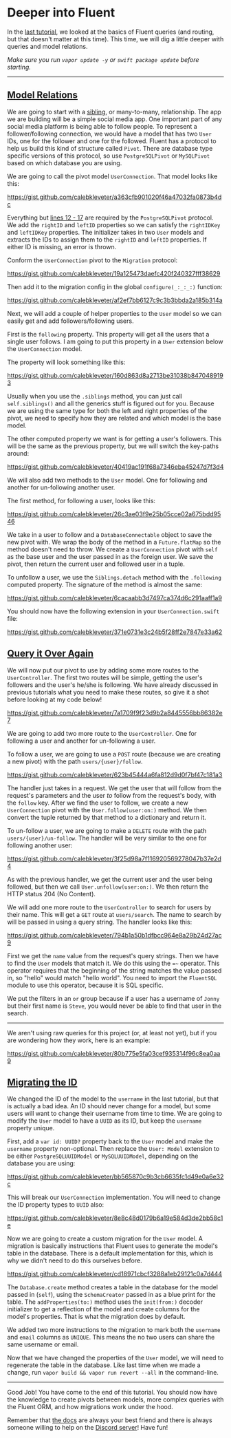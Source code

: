 # Deeper into Fluent

In the [last tutorial](https://theswiftwebdeveloper.com/diving-into-vapor-part-3-introduction-to-routing-and-fluent-in-vapor-3-221d209f1fec), we looked at the basics of Fluent queries (and routing, but that doesn't matter at this time). This time, we will dig a little deeper with queries and model relations.

*Make sure you run `vapor update -y` or `swift package update` before starting.*

---

## [Model Relations](https://docs.vapor.codes/3.0/fluent/relations/)

We are going to start with a [sibling](https://docs.vapor.codes/3.0/fluent/relations/#siblings), or many-to-many, relationship. The app we are building will be a simple social media app. One important part of any social media platform is being able to follow people. To represent a follower/following connection, we would have a model that has two `User` IDs, one for the follower and one for the followed. Fluent has a protocol to help us build this kind of structure called `Pivot`. There are database type specific versions of this protocol, so use `PostgreSQLPivot` or `MySQLPivot` based on which database you are using.

We are going to call the pivot model `UserConnection`. That model looks like this:

https://gist.github.com/calebkleveter/a363cfb901020f46a47032fa0873b4dc

Everything but [lines 12 - 17](https://gist.github.com/calebkleveter/a363cfb901020f46a47032fa0873b4dc#file-userconnection-swift-L11-L17) are required by the `PostgreSQLPivot` protocol. We add the `rightID` and `leftID` properties so we can satisfy the `rightIDKey` and `leftIDKey` properties. The initializer takes in two `User` models and extracts the IDs to assign them to the `rightID` and `leftID` properties. If either ID is missing, an error is thrown.

Conform the `UserConnection` pivot to the `Migration` protocol: 

https://gist.github.com/calebkleveter/19a125473daefc420f240327fff38629

Then add it to the migration config in the global `configure(_:_:_:)` function:

https://gist.github.com/calebkleveter/af2ef7bb6127c9c3b3bbda2a185b314a

Next, we will add a couple of helper properties to the `User` model so we can easily get and add followers/following users.

First is the `following` property. This property will get all the users that a single user follows. I am going to put this property in a `User` extension below the `UserConnection` model.

The property will look something like this:

https://gist.github.com/calebkleveter/160d863d8a2713be31038b8470489193

Usually when you use the `.siblings` method, you can just call `self.siblings()` and all the generics stuff is figured out for you. Because we are using the same type for both the left and right properties of the pivot, we need to specify how they are related and which model is the base model.

The other computed property we want is for getting a user's followers. This will be the same as the previous property, but we will switch the key-paths around:

https://gist.github.com/calebkleveter/40419ac191f68a7346eba45247d7f3d4

We will also add two methods to the `User` model. One for following and another for un-following another user.

The first method, for following a user, looks like this:

https://gist.github.com/calebkleveter/26c3ae03f9e25b05cce02a675bdd9546

We take in a user to follow and a `DatabaseConnectable` object to save the new pivot with. We wrap the body of the method in a `Future.flatMap` so the method doesn't need to throw. We create a `UserConnection` pivot with `self` as the base user and the user passed in as the foreign user. We save the pivot, then return the current user and followed user in a tuple.

To unfollow a user, we use the `Siblings.detach` method with the `.following` computed property. The signature of the method is almost the same:

https://gist.github.com/calebkleveter/6cacaabb3d7497ca374d6c291aaff1a9

You should now have the following extension in your `UserConnection.swift` file:

https://gist.github.com/calebkleveter/371e0731e3c24b5f28ff2e7847e33a62


## [Query it Over Again](https://docs.vapor.codes/3.0/fluent/querying/)

We will now put our pivot to use by adding some more routes to the `UserController`. The first two routes will be simple, getting the user's followers and the user's he/she is following. We have already discussed in previous tutorials what you need to make these routes, so give it a shot before looking at my code below!

https://gist.github.com/calebkleveter/7a1709f9f23d9b2a8445556bb86382e7

We are going to add two more route to the `UserController`. One for following a user and another for un-following a user.

To follow a user, we are going to use a `POST` route (because we are creating a new pivot) with the path `users/{user}/follow`.

https://gist.github.com/calebkleveter/623b45444a6fa812d9d0f7bf47c181a3

The handler just takes in a request. We get the user that will follow from the request's parameters and the user *to* follow from the request's body, with the `follow` key. After we find the user to follow, we create a new `UserConnection` pivot with the `User.follow(user:on:)` method. We then convert the tuple returned by that method to a dictionary and return it.

To un-follow a user, we are going to make a `DELETE` route with the path `users/{user}/un-follow`. The handler will be very similar to the one for following another user:

https://gist.github.com/calebkleveter/3f25d98a7f116920569278047b37e2d4

As with the previous handler, we get the current user and the user being followed, but then we call `User.unfollow(user:on:)`. We then return the HTTP status 204 (No Content).

We will add one more route to the `UserController` to search for users by their name. This will get a `GET` route at `users/search`. The name to search by will be passed in using a query string. The handler looks like this:

https://gist.github.com/calebkleveter/794b1a50b1dfbcc964e8a29b24d27ac9

First we get the `name` value from the request's query strings. Then we have to find the `User` models that match it. We do this using the `=~` operator. This operator requires that the beginning of the string matches the value passed in, so "hello" would match "hello world". You need to import the `FluentSQL` module to use this operator, because it is SQL specific.

We put the filters in an `or` group because if a user has a username of `Jonny` but their first name is `Steve`, you would never be able to find that user in the search.

---

We aren't using raw queries for this project (or, at least not yet), but if you are wondering how they work, here is an example:

https://gist.github.com/calebkleveter/80b775e5fa03cef935314f96c8ea0aa9

## [Migrating the ID](https://docs.vapor.codes/3.0/fluent/migrations/)


We changed the ID of the model to the `username` in the last tutorial, but that is actually a bad idea. An ID should never change for a model, but some users will want to change their username from time to time. We are going to modify the `User` model to have a `UUID` as its ID, but keep the `username` property unique.

First, add a `var id: UUID?` property back to the `User` model and make the `username` property non-optional. Then replace the `User: Model` extension to be either `PostgreSQLUUIDModel` or `MySQLUUIDModel`, depending on the database you are using:

https://gist.github.com/calebkleveter/bb565870c9b3cb6635fc1d49e0a6e32c

This will break our `UserConnection` implementation. You will need to change the ID property types to `UUID` also:

https://gist.github.com/calebkleveter/8e8c48d0179b6a19e584d3de2bb58c1e

Now we are going to create a custom migration for the `User` model. A migration is basically instructions that Fluent uses to generate the model's table in the database. There is a default implementation for this, which is why we didn't need to do this ourselves before.

https://gist.github.com/calebkleveter/cd18971cbcf3288a1eb29121c0a7d444

The `Database.create` method creates a table in the database for the model passed in (`self`), using the `SchemaCreator` passed in as a blue print for the table. The `addProperties(to:)` method uses the `init(from:)` decoder initializer to get a reflection of the model and create columns for the model's properties. That is what the migration does by default.

We added two more instructions to the migration to mark both the `username` and `email` columns as `UNIQUE`. This means the no two users can share the same username or email.

Now that we have changed the properties of the `User` model, we will need to regenerate the table in the database. Like last time when we made a change, run `vapor build && vapor run revert --all` in the command-line.

---

Good Job! You have come to the end of this tutorial. You should now have the knowledge to create pivots between models, more complex queries with the Fluent ORM, and how migrations work under the hood.

Remember that [the docs](https://docs.vapor.codes/3.0/) are always your best friend and there is always someone willing to help on the [Discord server](https://discordapp.com/invite/BnXmVGA)! Have fun!


